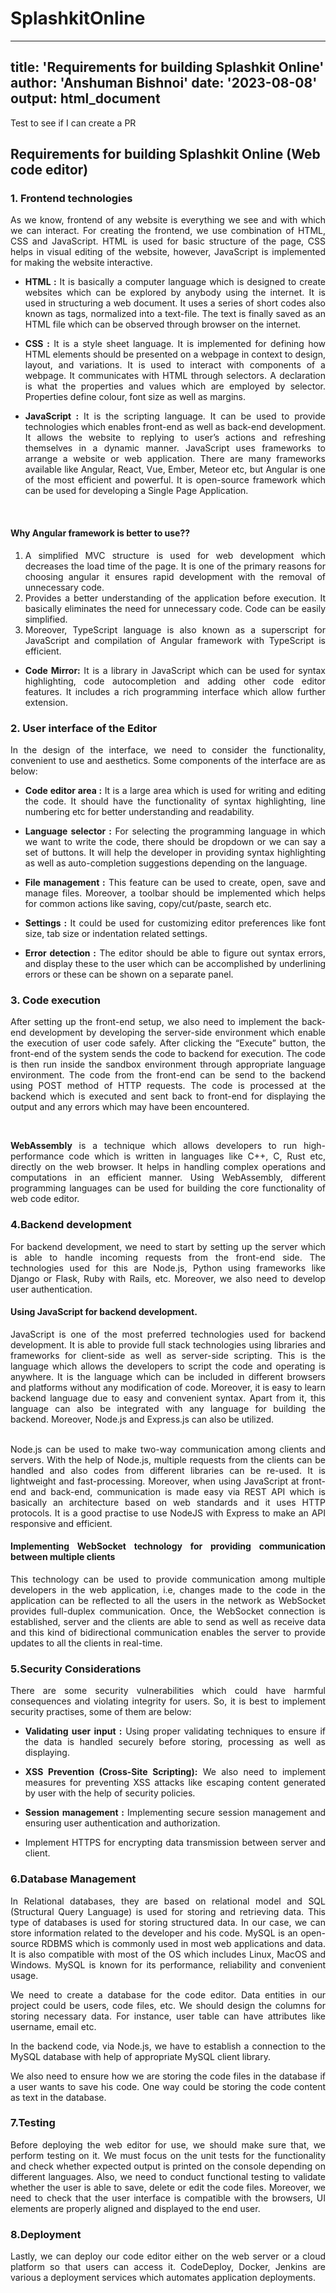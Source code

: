 # SplashkitOnline

---
title: 'Requirements for building Splashkit Online'
author: 'Anshuman Bishnoi'
date: '2023-08-08'
output: html_document
---
Test to see if I can create a PR
## Requirements for building Splashkit Online (Web code editor)

### **1. Frontend technologies**

<div align ='justify'>
As we know, frontend of any website is everything we see and with which we can interact. For creating the frontend, we use combination of HTML, CSS and JavaScript. HTML is used for basic structure of the page, CSS helps in visual editing of the website, however, JavaScript is implemented for making the website interactive.

* **HTML :** It is basically a computer language which is designed to create websites which can be explored by anybody using the internet. It is used in structuring a web document. It uses a series of short codes also known as tags, normalized into a text-file. The text is finally saved as an HTML file which can be observed through browser on the internet.

* **CSS :** It is a style sheet language. It is implemented for defining how HTML elements should be presented on a webpage in context to design, layout, and variations. It is used to interact with components of a webpage. It communicates with HTML through selectors. A declaration is what the properties and values which are employed by selector. Properties define colour, font size as well as margins.

* **JavaScript :** It is the scripting language. It can be used to provide technologies which enables front-end as well as back-end development. It allows the website to replying to user’s actions and refreshing themselves in a dynamic manner. JavaScript uses frameworks to arrange a website or web application. There are many frameworks available like Angular, React, Vue, Ember, Meteor etc, but Angular is one of the most efficient and powerful. It is open-source framework which can be used for developing a Single Page Application.

<br>

#### **Why Angular framework is better to use??**

1. A simplified MVC structure is used for web development which decreases the load time of the page. It is one of the primary reasons for choosing angular it ensures rapid development with the removal of unnecessary code.
2. Provides a better understanding of the application before execution. It basically eliminates the need for unnecessary code. Code can be easily simplified.
3. Moreover, TypeScript language is also known as a superscript for JavaScript and compilation of Angular framework with TypeScript is efficient.

* **Code Mirror:** It is a library in JavaScript which can be used for syntax highlighting, code autocompletion and adding other code editor features. It includes a rich programming interface which allow further extension.

### **2. User interface of the Editor**

In the design of the interface, we need to consider the functionality, convenient to use and aesthetics. Some components of the interface are as below:

- **Code editor area :** It is a large area which is used for writing and editing the code. It should have the functionality of syntax highlighting, line numbering etc for better understanding and readability.

- **Language selector :** For selecting the programming language in which we want to write the code, there should be dropdown or we can say a set of buttons. It will help the developer in providing syntax highlighting as well as auto-completion suggestions depending on the language.

- **File management :** This feature can be used to create, open, save and manage files. Moreover, a toolbar should be implemented which helps for common actions like saving, copy/cut/paste, search etc.

- **Settings :** It could be used for customizing editor preferences like font size, tab size or indentation related settings.

- **Error detection :** The editor should be able to figure out syntax errors, and display these to the user which can be accomplished by underlining errors or these can be shown on a separate panel.

### **3. Code execution**

After setting up the front-end setup, we also need to implement the back-end development by developing the server-side environment which enable the execution of user code safely. After clicking the “Execute” button, the front-end of the system sends the code to backend for execution. The code is then run inside the sandbox environment through appropriate language environment. The code from the front-end can be send to the backend using POST method of HTTP requests. The code is processed at the backend which is executed and sent back to front-end for displaying the output and any errors which may have been encountered.

<br>

**WebAssembly** is a technique which allows developers to run high-performance code which is written in languages like C++, C, Rust etc, directly on the web browser. It helps in handling complex operations and computations in an efficient manner. Using WebAssembly, different programming languages can be used for building the core functionality of web code editor.

### **4.Backend development**

For backend development, we need to start by setting up the server which is able to handle incoming requests from the front-end side. The technologies used for this are Node.js, Python using frameworks like Django or Flask, Ruby with Rails, etc. Moreover, we also need to develop user authentication.

#### **Using JavaScript for backend development.**

JavaScript is one of the most preferred technologies used for backend development. It is able to provide full stack technologies using libraries and frameworks for client-side as well as server-side scripting. This is the language which allows the developers to script the code and operating is anywhere. It is the language which can be included in different browsers and platforms without any modification of code. Moreover, it is easy to learn backend language due to easy and convenient syntax. Apart from it, this language can also be integrated with any language for building the backend. Moreover, Node.js and Express.js can also be utilized.

<br>
Node.js can be used to make two-way communication among clients and servers. With the help of Node.js, multiple requests from the clients can be handled and also codes from different libraries can be re-used. It is lightweight and fast-processing. Moreover, when using JavaScript at front-end and back-end, communication is made easy via REST API which is basically an architecture based on web standards and it uses HTTP protocols. It is a good practise to use NodeJS with Express to make an API responsive and efficient.

<br>

#### **Implementing WebSocket technology for providing communication between multiple clients**

This technology can be used to provide communication among multiple developers in the web application, i.e, changes made to the code in the application can be reflected to all the users in the network as WebSocket provides full-duplex communication. Once, the WebSocket connection is established, server and the clients are able to send as well as receive data and this kind of bidirectional communication enables the server to provide updates to all the clients in real-time.

### **5.Security Considerations**

There are some security vulnerabilities which could have harmful consequences and violating integrity for users. So, it is best to implement security practises, some of them are below:

* **Validating user input :** Using proper validating techniques to ensure if the data is handled securely before storing, processing as well as displaying.

* **XSS Prevention (Cross-Site Scripting):** We also need to implement measures for preventing XSS attacks like escaping content generated by user with the help of security policies.

* **Session management :** Implementing secure session management and ensuring user authentication and authorization.

* Implement HTTPS for encrypting data transmission between server and client.

### **6.Database Management**

In Relational databases, they are based on relational model and SQL (Structural Query Language) is used for storing and retrieving data. This type of databases is used for storing structured data. In our case, we can store information related to the developer and his code. MySQL is an open-source RDBMS which is commonly used in most web applications and data. It is also compatible with most of the OS which includes Linux, MacOS and Windows. MySQL is known for its performance, reliability and convenient usage.

We need to create a database for the code editor. Data entities in our project could be users, code files, etc. We should design the columns for storing necessary data. For instance, user table can have attributes like username, email etc.

In the backend code, via Node.js, we have to establish a connection to the MySQL database with help of appropriate MySQL client library.

We also need to ensure how we are storing the code files in the database if a user wants to save his code. One way could be storing the code content as text in the database.

### **7.Testing**

Before deploying the web editor for use, we should make sure that, we perform testing on it. We must focus on the unit tests for the functionality and check whether expected output is printed on the console depending on different languages. Also, we need to conduct functional testing to validate whether the user is able to save, delete or edit the code files. Moreover, we need to check that the user interface is compatible with the browsers, UI elements are properly aligned and displayed to the end user.

### **8.Deployment**

Lastly, we can deploy our code editor either on the web server or a cloud platform so that users can access it. CodeDeploy, Docker, Jenkins are various a deployment services which automates application deployments.

</div>
